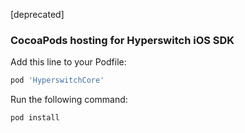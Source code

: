 [deprecated]
### CocoaPods hosting for Hyperswitch iOS SDK

Add this line to your Podfile:

```ruby
pod 'HyperswitchCore'
```

Run the following command:

```ruby
pod install
```
